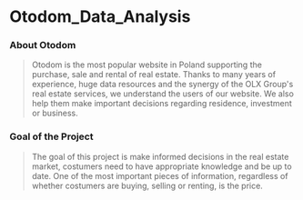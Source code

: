 # Otodom_Data_Analysis
### About Otodom

> Otodom is the most popular website in Poland supporting the purchase, sale and rental of real estate. Thanks to many years of experience, huge data resources and the synergy of the OLX Group's real estate services, we understand the users of our website. We also help them make important decisions regarding residence, investment or business.

### Goal of the Project

> The goal of this project is make informed decisions in the real estate market, costumers need to have appropriate knowledge and be up to date. One of the most important pieces of information, regardless of whether costumers are buying, selling or renting, is the price. 

